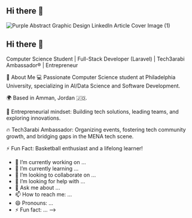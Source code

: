 ## Hi there 👋

![Purple Abstract Graphic Design LinkedIn Article Cover Image (1)](https://github.com/user-attachments/assets/fb937686-08e9-4c22-ae2c-086cf098cd57)

## Hi there 👋
Computer Science Student | Full-Stack Developer (Laravel) | Tech3arabi Ambassador® | Entrepreneur

🚀 About Me
💻 Passionate Computer Science student at Philadelphia University, specializing in AI/Data Science and Software Development.

🌍 Based in Amman, Jordan 🇯🇴.

🚀 Entrepreneurial mindset: Building tech solutions, leading teams, and exploring innovations.

🔥 Tech3arabi Ambassador: Organizing events, fostering tech community growth, and bridging gaps in the MENA tech scene.

⚡ Fun Fact: Basketball enthusiast and a lifelong learner!
- 🔭 I’m currently working on ...
- 🌱 I’m currently learning ...
- 👯 I’m looking to collaborate on ...
- 🤔 I’m looking for help with ...
- 💬 Ask me about ...
- 📫 How to reach me: ...
- 😄 Pronouns: ...
- ⚡ Fun fact: ...
-->
